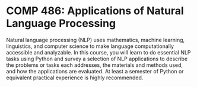 # COMP 486: Applications of Natural Language Processing

Natural language processing (NLP) uses mathematics, machine learning, linguistics, and computer science to make language computationally accessible and analyzable. In this course, you will learn to do essential NLP tasks using Python and survey a selection of NLP applications to describe the problems or tasks each addresses, the materials and methods used, and how the applications are evaluated. At least a semester of Python or equivalent practical experience is highly recommended.